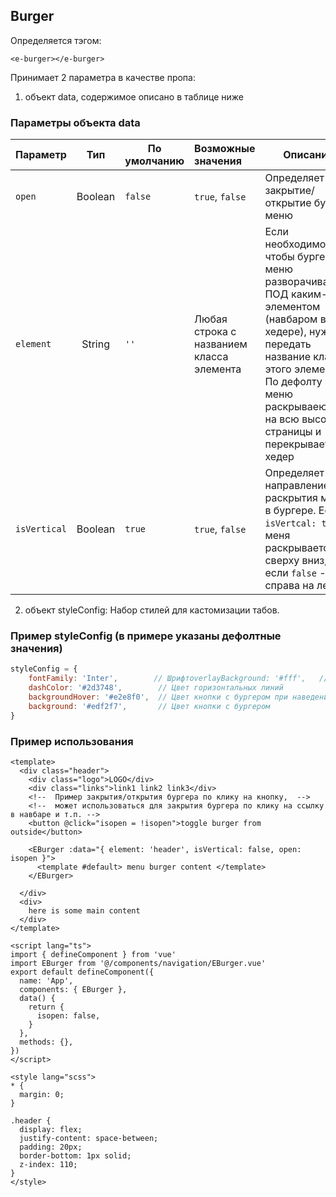 ## Burger

Определяется тэгом:

```vue
<e-burger></e-burger>
```

Принимает 2 параметра в качестве пропа:

1. объект data, содержимое описано в таблице ниже

### Параметры объекта data

| Параметр     |   Тип   | По умолчанию | Возможные значения                       | Описание                                                                                                                                                                                                                |
|--------------|:-------:|--------------|:-----------------------------------------|-------------------------------------------------------------------------------------------------------------------------------------------------------------------------------------------------------------------------|
| `open`       | Boolean | `false`      | `true`, `false`                          | Определяет закрытие/открытие бургер меню                                                                                                                                                                                |
| `element`    | String  | `''`         | Любая строка с названием класса элемента | Если необходимо чтобы бургер меню разворачивалось ПОД каким-либо элементом (навбаром в хедере), нужно передать название класса этого элемента. По дефолту меню раскрываеются на всю высоту страницы и перекрывает хедер |
| `isVertical` | Boolean | `true`       | `true`, `false`                          | Определяет направление раскрытия меню в бургере. Если `isVertcal: true` - меня раскрывается сверху вниз, если `false` - справа на лево                                                                                  |

2. объект styleConfig: Набор стилей для кастомизации табов.

### Пример styleConfig (в примере указаны дефолтные значения)

```javascript
styleConfig = {
    fontFamily: 'Inter',        // ШрифтoverlayBackground: '#fff',   // Wdtn ajyf hfcrhsnjuj vty.
    dashColor: '#2d3748',        // Цвет горизонтальных линий
    backgroundHover: '#e2e8f0',  // Цвет кнопки с бургером при наведении
    background: '#edf2f7',       // Цвет кнопки с бургером
}
```

### Пример использования

```vue
<template>
  <div class="header">
    <div class="logo">LOGO</div>
    <div class="links">link1 link2 link3</div>
    <!--  Пример закрытия/открытия бургера по клику на кнопку,  -->
    <!--  может использоваться для закрытия бургера по клику на ссылку в навбаре и т.п. -->
    <button @click="isopen = !isopen">toggle burger from outside</button>
    
    <EBurger :data="{ element: 'header', isVertical: false, open: isopen }">
      <template #default> menu burger content </template>
    </EBurger>
    
  </div>
  <div>
    here is some main content
  </div>
</template>

<script lang="ts">
import { defineComponent } from 'vue'
import EBurger from '@/components/navigation/EBurger.vue'
export default defineComponent({
  name: 'App',
  components: { EBurger },
  data() {
    return {
      isopen: false,
    }
  },
  methods: {},
})
</script>

<style lang="scss">
* {
  margin: 0;
}

.header {
  display: flex;
  justify-content: space-between;
  padding: 20px;
  border-bottom: 1px solid;
  z-index: 110;
}
</style>
```

